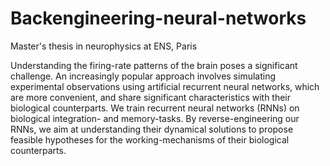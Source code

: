 # Backengineering-neural-networks
Master's thesis in neurophysics at ENS, Paris

Understanding the firing-rate patterns of the brain poses a significant challenge. An increasingly popular approach involves simulating experimental observations using artificial recurrent neural networks, which are more convenient, and share significant characteristics with their biological counterparts. We train recurrent neural networks (RNNs) on biological integration- and memory-tasks. By reverse-engineering our RNNs, we aim at understanding their dynamical solutions to propose feasible hypotheses for the working-mechanisms of their biological counterparts.

